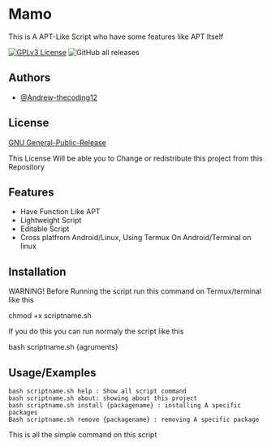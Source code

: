 
# Mamo

This is A APT-Like Script who have some features like APT Itself 



[![GPLv3 License](https://img.shields.io/badge/License-GPL%20v3-yellow.svg)](https://opensource.org/licenses/)
![GitHub all releases](https://img.shields.io/github/downloads/Andrew-thecoding12/Mamo/total)

## Authors

- [@Andrew-thecoding12](https://github.com/Andrew-thecoding12)


## License

[GNU General-Public-Release](https://www.gnu.org/licenses/gpl-3.0.html)

This License Will be able you to Change or redistribute this project from this Repository 
## Features

- Have Function Like APT
- Lightweight Script
- Editable Script
- Cross platfrom Android/Linux,
   Using Termux On Android/Terminal on linux


## Installation

WARNING! Before Running the script run this command on Termux/terminal like this

chmod +x scriptname.sh

If you do this you can run normaly the script like this

bash scriptname.sh {agruments}

    
## Usage/Examples

```
bash scriptname.sh help : Show all script command 
bash scriptname.sh about: showing about this project
bash scriptname.sh install {packagename} : installing A specific packages
Bash scriptname.sh remove {packagename} : removing A specific package
```
This is all the simple command on this script 

